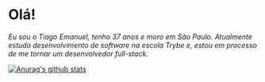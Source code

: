 # Olá!

*Eu sou o Tiago Emanuel, tenho 37 anos e moro em São Paulo. Atualmente estudo desenvolvimento de software na escola Trybe e, estou em processo de me tornar um desenvolvedor full-stack.* 

[![Anurag's github stats](https://github-readme-stats.vercel.app/api?username=anuraghazra)](https://github.com/anuraghazra/github-readme-stats)

